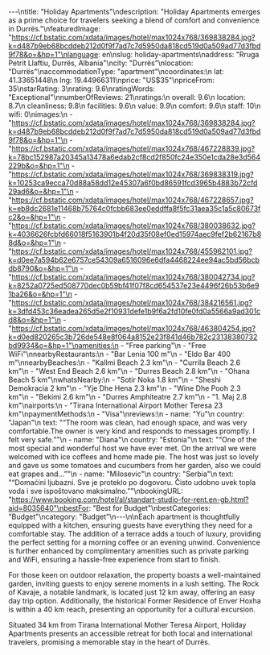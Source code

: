 ---\ntitle: "Holiday Apartments"\ndescription: "Holiday Apartments emerges as a prime choice for travelers seeking a blend of comfort and convenience in Durrës."\nfeaturedImage: "https://cf.bstatic.com/xdata/images/hotel/max1024x768/369838284.jpg?k=d487b9eb68bcddeb212d0f9f7ad7c7d5950da818cd519d0a509ad77d3fbd9f78&o=&hp=1"\nlanguage: en\nslug: holiday-apartments\naddress: "Rruga Petrit Llaftiu, Durrës, Albania"\ncity: "Durrës"\nlocation: "Durrës"\naccommodationType: "apartment"\ncoordinates:\n  lat: 41.33651448\n  lng: 19.44966311\nprice: "US$35"\npriceFrom: 35\nstarRating: 3\nrating: 9.6\nratingWords: "Exceptional"\nnumberOfReviews: 21\nratings:\n  overall: 9.6\n  location: 8.7\n  cleanliness: 9.8\n  facilities: 9.6\n  value: 9.9\n  comfort: 9.6\n  staff: 10\n  wifi: 0\nimages:\n  - "https://cf.bstatic.com/xdata/images/hotel/max1024x768/369838284.jpg?k=d487b9eb68bcddeb212d0f9f7ad7c7d5950da818cd519d0a509ad77d3fbd9f78&o=&hp=1"\n  - "https://cf.bstatic.com/xdata/images/hotel/max1024x768/467228839.jpg?k=78bc152987a20345a13478a6edab2cf8cd2f850fc24e350e1cda28e3d564229b&o=&hp=1"\n  - "https://cf.bstatic.com/xdata/images/hotel/max1024x768/369838319.jpg?k=10253ca9ecca70d88a58dd12e45307a6f0bd86591fcd3965b4883b72cfd29ad6&o=&hp=1"\n  - "https://cf.bstatic.com/xdata/images/hotel/max1024x768/467228657.jpg?k=eb8dc2681e11468b75764c0fcbb683ee0eddffa8f5fc31aea35c1a5c80673fc2&o=&hp=1"\n  - "https://cf.bstatic.com/xdata/images/hotel/max1024x768/380038632.jpg?k=4036626fcbfd66018f5163901b4f20d35f08ef0ed15974aec9fef2b62167b88d&o=&hp=1"\n  - "https://cf.bstatic.com/xdata/images/hotel/max1024x768/455962101.jpg?k=d0ee7a594b62e6757ce54309a6516096e6dfa4468224ee94ac5bd56bcbdb8790&o=&hp=1"\n  - "https://cf.bstatic.com/xdata/images/hotel/max1024x768/380042734.jpg?k=8252a0725ed508770dec0b59bf41f07f8cd654537e23e4496f26b53b6e91ba26&o=&hp=1"\n  - "https://cf.bstatic.com/xdata/images/hotel/max1024x768/384216561.jpg?k=3dfd453c36eadea265d5e2f10931defe1b9f6a2fd10fe0fd0a5566a9ad301cd8&o=&hp=1"\n  - "https://cf.bstatic.com/xdata/images/hotel/max1024x768/463804254.jpg?k=d0ed820265c3b726de548e8f064a8152e23f841d46b782c23138380732bd9934&o=&hp=1"\namenities:\n  - "Free parking"\n  - "Free WiFi"\nnearbyRestaurants:\n  - "Bar Lenia 100 m"\n  - "Eldo Bar 400 m"\nnearbyBeaches:\n  - "Kallmi Beach 2.3 km"\n  - "Currila Beach 2.6 km"\n  - "West End Beach 2.6 km"\n  - "Durres Beach 2.8 km"\n  - "Ohana Beach 5 km"\nwhatsNearby:\n  - "Sotir Noka 1.8 km"\n  - "Sheshi Demokracia 2 km"\n  - "Yje Dhe Hena 2.3 km"\n  - "Wine Dhe Pooh 2.3 km"\n  - "Bekimi 2.6 km"\n  - "Durres Amphiteatre 2.7 km"\n  - "1. Maj 2.8 km"\nairports:\n  - "Tirana International Airport Mother Teresa 23 km"\npaymentMethods:\n  - "Visa"\nreviews:\n  - name: "Yu"\n    country: "Japan"\n    text: "“The room was clean, had enough space, and was very comfortable.The owner is very kind and responds to messages promptly. I felt very safe.”"\n  - name: "Diana"\n    country: "Estonia"\n    text: "“One of the most special and wonderful host we have ever met.
On the arrival we were welcomed with ice coffees and home made pie.
The host was just so lovely and gave us some tomatoes and cucumbers from her garden, also we could eat grapes and...”"\n  - name: "Milosevic"\n    country: "Serbia"\n    text: "“Domaćini ljubazni. Sve je proteklo po dogovoru. Čisto udobno uvek topla voda i sve ispoštovano maksimalno.”"\nbookingURL: "https://www.booking.com/hotel/al/standart-studio-for-rent.en-gb.html?aid=8035640"\nbestFor: "Best for Budget"\nbestCategories: "Budget"\ncategory: "Budget"\n---\n\nEach apartment is thoughtfully equipped with a kitchen, ensuring guests have everything they need for a comfortable stay. The addition of a terrace adds a touch of luxury, providing the perfect setting for a morning coffee or an evening unwind. Convenience is further enhanced by complimentary amenities such as private parking and WiFi, ensuring a hassle-free experience from start to finish.

For those keen on outdoor relaxation, the property boasts a well-maintained garden, inviting guests to enjoy serene moments in a lush setting. The Rock of Kavaje, a notable landmark, is located just 12 km away, offering an easy day trip option. Additionally, the historical Former Residence of Enver Hoxha is within a 40 km reach, presenting an opportunity for a cultural excursion.

Situated 34 km from Tirana International Mother Teresa Airport, Holiday Apartments presents an accessible retreat for both local and international travelers, promising a memorable stay in the heart of Durrës.